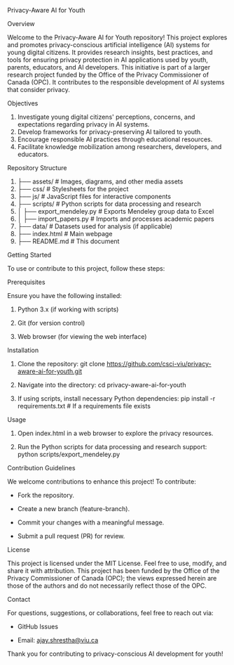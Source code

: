 Privacy-Aware AI for Youth


Overview

Welcome to the Privacy-Aware AI for Youth repository! This project explores and promotes privacy-conscious artificial intelligence (AI) systems for young digital citizens. It provides research insights, best practices, and tools for ensuring privacy protection in AI applications used by youth, parents, educators, and AI developers.
This initiative is part of a larger research project funded by the Office of the Privacy Commissioner of Canada (OPC). It contributes to the responsible development of AI systems that consider privacy.

Objectives
1. Investigate young digital citizens' perceptions, concerns, and expectations regarding privacy in AI systems.
2. Develop frameworks for privacy-preserving AI tailored to youth.
3. Encourage responsible AI practices through educational resources.
4. Facilitate knowledge mobilization among researchers, developers, and educators.


Repository Structure

1. ├── assets/          # Images, diagrams, and other media assets
2. ├── css/             # Stylesheets for the project
3. ├── js/              # JavaScript files for interactive components
4. ├── scripts/         # Python scripts for data processing and research
5. │   ├── export_mendeley.py    # Exports Mendeley group data to Excel
6. │   ├── import_papers.py      # Imports and processes academic papers
7. ├── data/            # Datasets used for analysis (if applicable)
8. ├── index.html       # Main webpage
9. ├── README.md        # This document


Getting Started

To use or contribute to this project, follow these steps:


Prerequisites

Ensure you have the following installed:

1. Python 3.x (if working with scripts)

2. Git (for version control)

3. Web browser (for viewing the web interface)


Installation

1. Clone the repository:
git clone https://github.com/csci-viu/privacy-aware-ai-for-youth.git

2. Navigate into the directory:
cd privacy-aware-ai-for-youth

3. If using scripts, install necessary Python dependencies:
pip install -r requirements.txt  # If a requirements file exists


Usage

1. Open index.html in a web browser to explore the privacy resources.

2. Run the Python scripts for data processing and research support:
python scripts/export_mendeley.py


Contribution Guidelines

We welcome contributions to enhance this project! To contribute:

- Fork the repository.

- Create a new branch (feature-branch).

- Commit your changes with a meaningful message.

- Submit a pull request (PR) for review.


License

This project is licensed under the MIT License.  Feel free to use, modify, and share it with attribution.
This project has been funded by the Office of the Privacy Commissioner of Canada (OPC); the views expressed herein are those of the authors and do not necessarily reflect those of the OPC. 


Contact

For questions, suggestions, or collaborations, feel free to reach out via:

- GitHub Issues

- Email: ajay.shrestha@viu.ca


Thank you for contributing to privacy-conscious AI development for youth!

